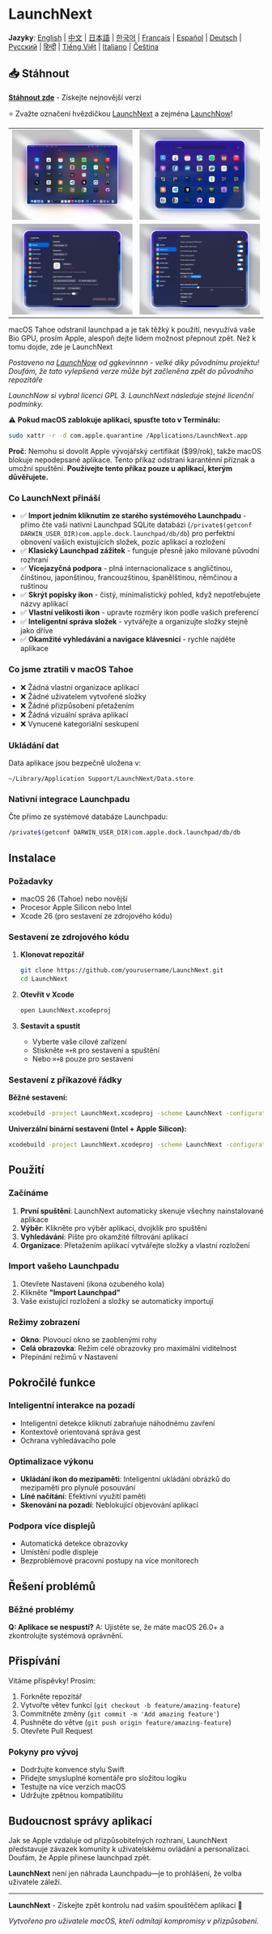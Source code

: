 # LaunchNext

**Jazyky**: [English](../README.md) | [中文](README.zh.md) | [日本語](README.ja.md) | [한국어](README.ko.md) | [Français](README.fr.md) | [Español](README.es.md) | [Deutsch](README.de.md) | [Русский](README.ru.md) | [हिन्दी](README.hi.md) | [Tiếng Việt](README.vi.md) | [Italiano](README.it.md) | [Čeština](README.cs.md)

## 📥 Stáhnout

**[Stáhnout zde](https://github.com/RoversX/LaunchNext/releases/latest)** - Získejte nejnovější verzi

⭐ Zvažte označení hvězdičkou [LaunchNext](https://github.com/RoversX/LaunchNext) a zejména [LaunchNow](https://github.com/ggkevinnnn/LaunchNow)!

| | |
|:---:|:---:|
| ![](../public/banner.webp) | ![](../public/setting1.webp) |
| ![](../public/setting2.webp) | ![](../public/setting3.webp) |

macOS Tahoe odstranil launchpad a je tak těžký k použití, nevyužívá vaše Bio GPU, prosím Apple, alespoň dejte lidem možnost přepnout zpět. Než k tomu dojde, zde je LaunchNext

*Postaveno na [LaunchNow](https://github.com/ggkevinnnn/LaunchNow) od ggkevinnnn - velké díky původnímu projektu! Doufám, že tato vylepšená verze může být začleněna zpět do původního repozitáře*

*LaunchNow si vybral licenci GPL 3. LaunchNext následuje stejné licenční podmínky.*

⚠️ **Pokud macOS zablokuje aplikaci, spusťte toto v Terminálu:**
```bash
sudo xattr -r -d com.apple.quarantine /Applications/LaunchNext.app
```
**Proč**: Nemohu si dovolit Apple vývojářský certifikát ($99/rok), takže macOS blokuje nepodepsané aplikace. Tento příkaz odstraní karanténní příznak a umožní spuštění. **Používejte tento příkaz pouze u aplikací, kterým důvěřujete.**

### Co LaunchNext přináší
- ✅ **Import jedním kliknutím ze starého systémového Launchpadu** - přímo čte vaši nativní Launchpad SQLite databázi (`/private$(getconf DARWIN_USER_DIR)com.apple.dock.launchpad/db/db`) pro perfektní obnovení vašich existujících složek, pozic aplikací a rozložení
- ✅ **Klasický Launchpad zážitek** - funguje přesně jako milované původní rozhraní
- ✅ **Vícejazyčná podpora** - plná internacionalizace s angličtinou, čínštinou, japonštinou, francouzštinou, španělštinou, němčinou a ruštinou
- ✅ **Skrýt popisky ikon** - čistý, minimalistický pohled, když nepotřebujete názvy aplikací
- ✅ **Vlastní velikosti ikon** - upravte rozměry ikon podle vašich preferencí
- ✅ **Inteligentní správa složek** - vytvářejte a organizujte složky stejně jako dříve
- ✅ **Okamžité vyhledávání a navigace klávesnicí** - rychle najděte aplikace

### Co jsme ztratili v macOS Tahoe
- ❌ Žádná vlastní organizace aplikací
- ❌ Žádné uživatelem vytvořené složky
- ❌ Žádné přizpůsobení přetažením
- ❌ Žádná vizuální správa aplikací
- ❌ Vynucené kategoriální seskupení


### Ukládání dat
Data aplikace jsou bezpečně uložena v:
```
~/Library/Application Support/LaunchNext/Data.store
```

### Nativní integrace Launchpadu
Čte přímo ze systémové databáze Launchpadu:
```bash
/private$(getconf DARWIN_USER_DIR)com.apple.dock.launchpad/db/db
```

## Instalace

### Požadavky
- macOS 26 (Tahoe) nebo novější
- Procesor Apple Silicon nebo Intel
- Xcode 26 (pro sestavení ze zdrojového kódu)

### Sestavení ze zdrojového kódu

1. **Klonovat repozitář**
   ```bash
   git clone https://github.com/yourusername/LaunchNext.git
   cd LaunchNext
   ```

2. **Otevřít v Xcode**
   ```bash
   open LaunchNext.xcodeproj
   ```

3. **Sestavit a spustit**
   - Vyberte vaše cílové zařízení
   - Stiskněte `⌘+R` pro sestavení a spuštění
   - Nebo `⌘+B` pouze pro sestavení

### Sestavení z příkazové řádky

**Běžné sestavení:**
```bash
xcodebuild -project LaunchNext.xcodeproj -scheme LaunchNext -configuration Release
```

**Univerzální binární sestavení (Intel + Apple Silicon):**
```bash
xcodebuild -project LaunchNext.xcodeproj -scheme LaunchNext -configuration Release ARCHS="arm64 x86_64" ONLY_ACTIVE_ARCH=NO clean build
```

## Použití

### Začínáme
1. **První spuštění**: LaunchNext automaticky skenuje všechny nainstalované aplikace
2. **Výběr**: Klikněte pro výběr aplikací, dvojklik pro spuštění
3. **Vyhledávání**: Píšte pro okamžité filtrování aplikací
4. **Organizace**: Přetažením aplikací vytvářejte složky a vlastní rozložení

### Import vašeho Launchpadu
1. Otevřete Nastavení (ikona ozubeného kola)
2. Klikněte **"Import Launchpad"**
3. Vaše existující rozložení a složky se automaticky importují


### Režimy zobrazení
- **Okno**: Plovoucí okno se zaoblenými rohy
- **Celá obrazovka**: Režim celé obrazovky pro maximální viditelnost
- Přepínání režimů v Nastavení

## Pokročilé funkce

### Inteligentní interakce na pozadí
- Inteligentní detekce kliknutí zabraňuje náhodnému zavření
- Kontextově orientovaná správa gest
- Ochrana vyhledávacího pole

### Optimalizace výkonu
- **Ukládání ikon do mezipaměti**: Inteligentní ukládání obrázků do mezipaměti pro plynulé posouvání
- **Líné načítání**: Efektivní využití paměti
- **Skenování na pozadí**: Neblokující objevování aplikací

### Podpora více displejů
- Automatická detekce obrazovky
- Umístění podle displeje
- Bezproblémové pracovní postupy na více monitorech

## Řešení problémů

### Běžné problémy

**Q: Aplikace se nespustí?**
A: Ujistěte se, že máte macOS 26.0+ a zkontrolujte systémová oprávnění.

## Přispívání

Vítáme příspěvky! Prosím:

1. Forkněte repozitář
2. Vytvořte větev funkcí (`git checkout -b feature/amazing-feature`)
3. Commitněte změny (`git commit -m 'Add amazing feature'`)
4. Pushněte do větve (`git push origin feature/amazing-feature`)
5. Otevřete Pull Request

### Pokyny pro vývoj
- Dodržujte konvence stylu Swift
- Přidejte smysluplné komentáře pro složitou logiku
- Testujte na více verzích macOS
- Udržujte zpětnou kompatibilitu

## Budoucnost správy aplikací

Jak se Apple vzdaluje od přizpůsobitelných rozhraní, LaunchNext představuje závazek komunity k uživatelskému ovládání a personalizaci. Doufám, že Apple přinese launchpad zpět.

**LaunchNext** není jen náhrada Launchpadu—je to prohlášení, že volba uživatele záleží.


---

**LaunchNext** - Získejte zpět kontrolu nad vaším spouštěčem aplikací 🚀

*Vytvořeno pro uživatele macOS, kteří odmítají kompromisy v přizpůsobení.*
